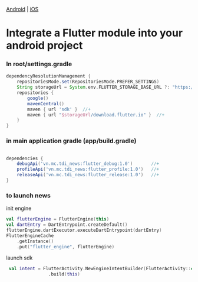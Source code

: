 [Android](https://github.com/kaivumetacrew/Readme/blob/main/README_android.md) | [iOS](https://github.com/kaivumetacrew/Readme/blob/main/README_ios.md)

# Integrate a Flutter module into your android project

### In root/settings.gradle

```groovy
dependencyResolutionManagement {
    repositoriesMode.set(RepositoriesMode.PREFER_SETTINGS)
    String storageUrl = System.env.FLUTTER_STORAGE_BASE_URL ?: "https://storage.googleapis.com"  //+
    repositories {
        google()
        mavenCentral()
        maven { url 'sdk' }  //+
        maven { url "$storageUrl/download.flutter.io" }  //+
    }
}

```

### in main application gradle (app/build.gradle)

```groovy

dependencies {
    debugApi('vn.mc.tdi_news:flutter_debug:1.0')       //+
    profileApi('vn.mc.tdi_news:flutter_profile:1.0')   //+
    releaseApi('vn.mc.tdi_news:flutter_release:1.0')   //+
}
```

### to launch news

init engine
```kotlin
val flutterEngine = FlutterEngine(this)
val dartEntry = DartEntrypoint.createDefault()
flutterEngine.dartExecutor.executeDartEntrypoint(dartEntry)
FlutterEngineCache
    .getInstance()
    .put("flutter_engine", flutterEngine)

```

launch sdk
```kotlin
 val intent = FlutterActivity.NewEngineIntentBuilder(FlutterActivity::class.java)
                .build(this)
```